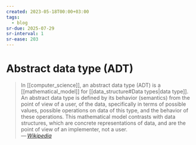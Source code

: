 ```yaml
---
created: 2023-05-18T00:00+03:00
tags:
  - blog
sr-due: 2025-07-29
sr-interval: 1
sr-ease: 203
---
```


# Abstract data type (ADT)

> In [[computer_science]], an abstract data type (ADT) is a [[mathematical_model]] for [[data_structure#Data types|data type]]. An abstract data type is defined by its behavior (semantics) from the point of view of a user, of the data, specifically in terms of possible values, possible operations on data of this type, and the behavior of these operations. This mathematical model contrasts with data structures, which are concrete representations of data, and are the point of view of an implementer, not a user.\
> — <cite>[Wikipedia](https://en.wikipedia.org/wiki/Abstract_data_type)</cite>
